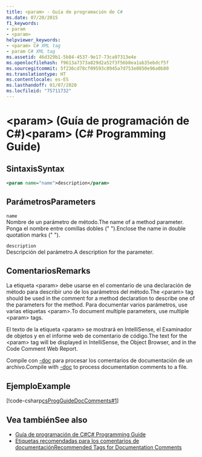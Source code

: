```yaml
---
title: <param> - Guía de programación de C#
ms.date: 07/20/2015
f1_keywords:
- param
- <param>
helpviewer_keywords:
- <param> C# XML tag
- param C# XML tag
ms.assetid: 46d329b1-5b84-4537-9e17-73ca97313e4e
ms.openlocfilehash: f9613a7373a829d2a52f3f56b8ea1ab35ebdcf5f
ms.sourcegitcommit: 5f236cd78cf09593c8945a7d753e0850e96a0b80
ms.translationtype: HT
ms.contentlocale: es-ES
ms.lasthandoff: 01/07/2020
ms.locfileid: "75711732"
---
```

# <a name="param-c-programming-guide"></a><span data-ttu-id="fb1dc-102">\<param> (Guía de programación de C#)</span><span class="sxs-lookup"><span data-stu-id="fb1dc-102">\<param> (C# Programming Guide)</span></span>
## <a name="syntax"></a><span data-ttu-id="fb1dc-103">Sintaxis</span><span class="sxs-lookup"><span data-stu-id="fb1dc-103">Syntax</span></span>  
  
```xml  
<param name="name">description</param>  
```  
  
## <a name="parameters"></a><span data-ttu-id="fb1dc-104">Parámetros</span><span class="sxs-lookup"><span data-stu-id="fb1dc-104">Parameters</span></span>  
 `name`  
 <span data-ttu-id="fb1dc-105">Nombre de un parámetro de método.</span><span class="sxs-lookup"><span data-stu-id="fb1dc-105">The name of a method parameter.</span></span> <span data-ttu-id="fb1dc-106">Ponga el nombre entre comillas dobles (" ").</span><span class="sxs-lookup"><span data-stu-id="fb1dc-106">Enclose the name in double quotation marks (" ").</span></span>  
  
 `description`  
 <span data-ttu-id="fb1dc-107">Descripción del parámetro.</span><span class="sxs-lookup"><span data-stu-id="fb1dc-107">A description for the parameter.</span></span>  
  
## <a name="remarks"></a><span data-ttu-id="fb1dc-108">Comentarios</span><span class="sxs-lookup"><span data-stu-id="fb1dc-108">Remarks</span></span>  
 <span data-ttu-id="fb1dc-109">La etiqueta \<param> debe usarse en el comentario de una declaración de método para describir uno de los parámetros del método.</span><span class="sxs-lookup"><span data-stu-id="fb1dc-109">The \<param> tag should be used in the comment for a method declaration to describe one of the parameters for the method.</span></span> <span data-ttu-id="fb1dc-110">Para documentar varios parámetros, use varias etiquetas \<param>.</span><span class="sxs-lookup"><span data-stu-id="fb1dc-110">To document multiple parameters, use multiple \<param> tags.</span></span>  
  
 <span data-ttu-id="fb1dc-111">El texto de la etiqueta \<param> se mostrará en IntelliSense, el Examinador de objetos y en el informe web de comentario de código.</span><span class="sxs-lookup"><span data-stu-id="fb1dc-111">The text for the \<param> tag will be displayed in IntelliSense, the Object Browser, and in the Code Comment Web Report.</span></span>  
  
 <span data-ttu-id="fb1dc-112">Compile con [-doc](../../language-reference/compiler-options/doc-compiler-option.md) para procesar los comentarios de documentación de un archivo.</span><span class="sxs-lookup"><span data-stu-id="fb1dc-112">Compile with [-doc](../../language-reference/compiler-options/doc-compiler-option.md) to process documentation comments to a file.</span></span>  
  
## <a name="example"></a><span data-ttu-id="fb1dc-113">Ejemplo</span><span class="sxs-lookup"><span data-stu-id="fb1dc-113">Example</span></span>  
 [!code-csharp[csProgGuideDocComments#1](~/samples/snippets/csharp/VS_Snippets_VBCSharp/csProgGuideDocComments/CS/DocComments.cs#1)]  
  
## <a name="see-also"></a><span data-ttu-id="fb1dc-114">Vea también</span><span class="sxs-lookup"><span data-stu-id="fb1dc-114">See also</span></span>

- [<span data-ttu-id="fb1dc-115">Guía de programación de C#</span><span class="sxs-lookup"><span data-stu-id="fb1dc-115">C# Programming Guide</span></span>](../index.md)
- [<span data-ttu-id="fb1dc-116">Etiquetas recomendadas para los comentarios de documentación</span><span class="sxs-lookup"><span data-stu-id="fb1dc-116">Recommended Tags for Documentation Comments</span></span>](./recommended-tags-for-documentation-comments.md)
